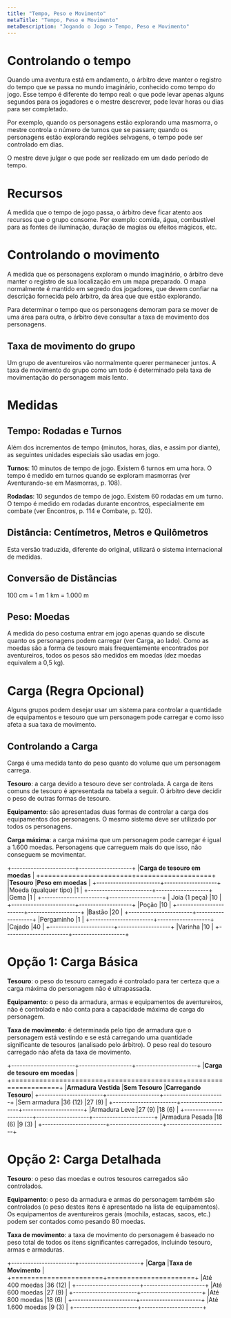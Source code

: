 ```yaml
---
title: "Tempo, Peso e Movimento"
metaTitle: "Tempo, Peso e Movimento"
metaDescription: "Jogando o Jogo > Tempo, Peso e Movimento"
---
```


# Controlando o tempo
Quando uma aventura está em andamento, o árbitro deve manter o registro do tempo que se passa no mundo imaginário, conhecido como tempo do jogo. Esse tempo é diferente do tempo real: o que pode levar apenas alguns segundos para os jogadores e o mestre descrever, pode levar horas ou dias para ser completado.

Por exemplo, quando os personagens estão explorando uma masmorra, o mestre controla o número de turnos que se passam; quando os personagens estão explorando regiões selvagens, o tempo pode ser controlado em dias. 

O mestre deve julgar o que pode ser realizado em um dado período de tempo.

# Recursos
A medida que o tempo de jogo passa, o árbitro deve ficar atento aos recursos que o grupo consome. Por exemplo: comida, água, combustível para as fontes de iluminação, duração de magias ou efeitos mágicos, etc.

# Controlando o movimento
A medida que os personagens exploram o mundo imaginário, o árbitro deve manter o registro de sua localização em um mapa preparado. O mapa normalmente é mantido em segredo dos jogadores, que devem confiar na descrição fornecida pelo árbitro, da área que que estão explorando.

Para determinar o tempo que os personagens demoram para se mover de uma área para outra, o árbitro deve consultar a taxa de movimento dos personagens.

## Taxa de movimento do grupo
Um grupo de aventureiros vão normalmente querer permanecer juntos. A taxa de movimento do grupo como um todo é determinado pela taxa de movimentação do personagem mais lento.

# Medidas
## Tempo: Rodadas e Turnos
Além dos incrementos de tempo (minutos, horas, dias, e assim por diante), as seguintes unidades especiais são usadas em jogo.

**Turnos**: 10 minutos de tempo de jogo. Existem 6 turnos em uma hora. O tempo é medido em turnos quando se exploram masmorras (ver Aventurando-se em Masmorras, p. 108).

**Rodadas**: 10 segundos de tempo de jogo. Existem 60 rodadas em um turno. O tempo é medido em rodadas durante encontros, especialmente em combate (ver Encontros, p. 114 e Combate, p. 120).

## Distância: Centímetros, Metros e Quilômetros
Esta versão traduzida, diferente do original, utilizará o sistema internacional de medidas.

## Conversão de Distâncias
100 cm = 1 m
1 km = 1.000 m

## Peso: Moedas
A medida do peso costuma entrar em jogo apenas quando se discute quanto os personagens podem carregar (ver Carga, ao lado). Como as moedas são a forma de tesouro mais frequentemente encontrados por aventureiros, todos os pesos são medidos em moedas (dez moedas equivalem a 0,5 kg).

# Carga (Regra Opcional)
Alguns grupos podem desejar usar um sistema para controlar a quantidade de equipamentos e tesouro que um personagem pode carregar e como isso afeta a sua taxa de movimento.

## Controlando a Carga
Carga é uma medida tanto do peso quanto do volume que um personagem carrega. 

**Tesouro**: a carga devido a tesouro deve ser controlada. A carga de itens comuns de tesouro é apresentada na tabela a seguir. O árbitro deve decidir o peso de outras formas de tesouro.

**Equipamento**: são apresentadas duas formas de controlar a carga dos equipamentos dos personagens. O mesmo sistema deve ser utilizado por todos os personagens.

**Carga máxima**: a carga máxima que um personagem pode carregar é igual a 1.600 moedas. Personagens que carreguem mais do que isso, não conseguem se movimentar.

+-----------------------+-------------------+
|**Carga de tesouro em moedas**             |
+=======================+===================+
|**Tesouro**            |**Peso em moedas** |
+-----------------------+-------------------+
|Moeda (qualquer tipo)  |1                  |
+-----------------------+-------------------+
|Gema                   |1                  |
+-----------------------+-------------------+
| Joia (1 peça)         |10                 |
+-----------------------+-------------------+
|Poção                  |10                 |
+-----------------------+-------------------+
|Bastão                 |20                 |
+-----------------------+-------------------+
|Pergaminho             |1                  |
+-----------------------+-------------------+
|Cajado                 |40                 |
+-----------------------+-------------------+
|Varinha                |10                 |
+-----------------------+-------------------+


# Opção 1: Carga Básica
**Tesouro**: o peso do tesouro carregado é controlado para ter certeza que a carga máxima do personagem não é ultrapassada.

**Equipamento**: o peso da armadura, armas e equipamentos de aventureiros, não é controlada e não conta para a capacidade máxima de carga do personagem.

**Taxa de movimento**: é determinada pelo tipo de armadura que o personagem está vestindo e se está carregando uma quantidade significante de tesouros (analisado pelo árbitro). O peso real do tesouro carregado não afeta da taxa de movimento. 

+-----------------------+-------------------+----------------------+
|**Carga de tesouro em moedas**                                    |
+=======================+===================+======================+
|**Armadura Vestida**   |**Sem Tesouro**    |**Carregando Tesouro**|
+-----------------------+-------------------+----------------------+
|Sem armadura           |36 (12)            |27 (9)                |
+-----------------------+-------------------+----------------------+
|Armadura Leve          |27 (9)             |18 (6)                |
+-----------------------+-------------------+----------------------+
|Armadura Pesada        |18 (6)             |9 (3)                 |
+-----------------------+-------------------+----------------------+

# Opção 2: Carga Detalhada
**Tesouro**: o peso das moedas e outros tesouros carregados são controlados.

**Equipamento**: o peso da armadura e armas do personagem também são controlados (o peso destes itens é apresentado na lista de equipamentos). Os equipamentos de aventureiros gerais (mochila, estacas, sacos, etc.) podem ser contados como pesando 80 moedas.

**Taxa de movimento**: a taxa de movimento do personagem é baseado no peso total de todos os itens significantes carregados, incluindo tesouro, armas e armaduras.

+-----------------------+----------------------+
|**Carga**              |**Taxa de Movimento** |
+=======================+======================+
|Até 400 moedas         |36 (12)               |
+-----------------------+----------------------+
|Até 600 moedas         |27 (9)                |
+-----------------------+----------------------+
|Até 800 moedas         |18 (6)                |
+-----------------------+----------------------+
|Até 1.600 moedas       |9 (3)                 |
+-----------------------+----------------------+
